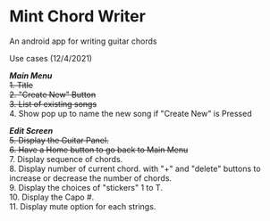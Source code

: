 # Mint Chord Writer
 An android app for writing guitar chords


Use cases (12/4/2021)

***Main Menu***  
~~1. Title~~  
~~2. "Create New" Button~~  
~~3. List of existing songs~~  
4. Show pop up to name the new song if "Create New" is Pressed  

***Edit Screen***  
~~5. Display the Guitar Panel.~~  
~~6. Have a Home button to go back to Main Menu~~  
7. Display sequence of chords.  
8. Display number of current chord. with "+" and "delete" buttons to increase or decrease the number of chords.  
9. Display the choices of "stickers" 1 to T.  
10. Display the Capo #.  
11. Display mute option for each strings.  

